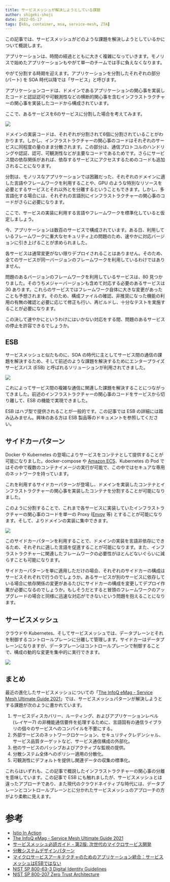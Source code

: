 ```yaml
---
title: サービスメッシュが解決しようとしている課題 
author: shigeki-shoji
date: 2022-05-17
tags: [k8s, container, msa, service-mesh, ZTA]
---
```


この記事では、サービスメッシュがどのような課題を解決しようとしているかについて概説します。

アプリケーションは、時間の経過とともに大きく複雑になっていきます。モノリスで始めたアプリケーションもやがて単一のチームでは手に負えなくなります。

やがて分割する時期を迎えます。アプリケーションを分割したそれぞれの部分 (パート) を SOA 時代以降では「サービス」と呼びます。

アプリケーションコードは、ドメインであるアプリケーションの関心事を実装したコードと認証認可や可観測性などの横断的関心事を含むインフラストラクチャーの関心事を実装したコードから構成されています。

ここで、あるサービスを6のサービスに分割した場合を考えてみます。

![](/img/blogs/2022/0517_servicemesh1-1.png)

ドメインの実装コードは、それぞれが分割されて6個に分割されていることがわかります。しかし、インフラストラクチャーの関心事のコードはそれぞれのサービスに同程度の量のまま分散されます。この部分は、通信プロトコルのハンドリングや認証、認可、可観測性などが主要なコードであるためです。さらにサービス間の依存関係があれば、依存するサービスにアクセスするためのコードも追加されることになります。

分割は、モノリスなアプリケーションでは困難だった、それぞれのドメインに適した言語やフレームワークを利用することや、GPU のような特別なリソースを必要とするサービスとそれ以外とを分離するということもできます。しかし、多言語化する場合には、それぞれの言語別にインフラストラクチャーの関心事のコードがさらに必要になります。

ここで、サービスの実装に利用する言語やフレームワークを標準化していると仮定しましょう。

今、アプリケーションは数百のサービスで構成されています。ある日、利用しているフレームワークに重大なセキュリティ上の問題のため、速やかに対応バージョンに引き上げることが求められました。

各サービスは通常変更がない限りデプロイされることはありません。そのため、全てのサービスが同一バージョンのフレームワークを利用しているわけではありません。

問題のあるバージョンのフレームワークを利用しているサービスは、80 見つかりました。そのうちメジャーバージョンも含めて対応する必要のあるサービスは 30 あります。これらのサービスではフレームワーク自体に大きな変更があったことも予想されます。そのため、構成ファイルの確認、非推奨になった機能の利用の有無の確認と必要に応じて修正も行い、再ビルドし、十分なテストを実施することが必要になります。

この決して速やかにというわけにはいかない対応をする間、問題のあるサービスの停止を許容できるでしょうか。

## ESB

サービスメッシュと似たものに、SOA の時代に主としてサービス間の通信の課題を解決するため、そして前述のような課題を解決するためにエンタープライズサービスバス (ESB) と呼ばれるソリューションが利用されてきました。

![](/img/blogs/2022/0517_servicemesh1-2.png)

これによってサービス間の複雑な通信に関連した課題を解決することにつながってきました。前述のインフラストラクチャーの関心事のコードをサービスから切り離して、ESB の機能で実現できました。

ESB はハブ型で提供されることが一般的です。この記事では ESB の詳細には踏み込みません。興味のある方は ESB 製品等のドキュメントを参照してください。

## サイドカーパターン

Docker や Kubernetes の登場によりサービスをコンテナとして提供することが可能になりました。docker-compose や [Amazon ECS](https://aws.amazon.com/ecs/)、Kubernetes の Pod ではその中で複数のコンテナイメージの実行が可能で、この中ではセキュアな専用のネットワークを持っています。

これを利用するサイドカーパターンが登場し、ドメインを実装したコンテナとインフラストラクチャーの関心事を実装したコンテナを分割することが可能になりました。

このように分割することで、これまで各サービスに実装していたインフラストラクチャーの関心事のコードを単一の Proxy ([Envoy](https://www.envoyproxy.io/) 等) とすることが可能になります。そして、よりドメインの実装に集中できます。

![](/img/blogs/2022/0517_servicemesh1-3.png)

このサイドカーパターンを利用することで、ドメインの実装を言語非依存にできるため、それぞれに適した言語を促進することが可能になります。また、インフラストラクチャーに関連したフレームワークの必要性がほとんどないぐらいに減らすことも可能になります。

サイドカーパターンを単に適用しただけの場合、それぞれのサイドカーの構成はサービスそれぞれで行うのでしょうか。あるサービスが別のサービスに依存している場合に依存関係の変更があるたびにサイドカーの構成を変更してデプロイ作業が必要になるのでしょうか。もしそうだとすると冒頭のフレームワークのアップグレードの場合と同様に迅速な対応ができないという問題を抱えることになります。

## サービスメッシュ

クラウドや Kubernetes、そしてサービスメッシュでは、データプレーンとそれを制御するコントロールプレーンに分離して管理します。サイドカーはデータプレーンになりますが、データプレーンはコントロールプレーンで制御することで、構成の動的な変更を集中的に実行できます。

![](/img/blogs/2022/0517_servicemesh1-4.png)

## まとめ

最近の進化したサービスメッシュについての「[The InfoQ eMag - Service Mesh Ultimate Guide 2021](https://www.infoq.com/minibooks/service-mesh-guide-2021/)」では、サービスメッシュパターンが解決しようとする課題が次のように書かれています。

1. サービスディスカバリー、ルーティング、およびアプリケーションレベル (レイヤー7) の非機能通信要件を処理するために、言語固有の通信ライブラリの個々のサービスへのコンパイルを不要にする。
2. 外部サービスのネットワークロケーション、セキュリティクレデンシャル、サービス品質ターゲットなど、サービス通信構成の外部化。
3. 他のサービスのパッシブおよびアクティブな監視の提供。
4. 分散システム全体へのポリシー適用の分散化。
5. 可観測性にデフォルトを提供し関連データの収集の標準化。

これらはいずれも、この記事で概説したインフラストラクチャーの関心事の分離を意味しています。この記事で ESB にも触れましたが、サービスメッシュとは違ったアプローチであり、また現代のクラウドネイティブな時代には、データプレーンとコントロールプレーンとに分かれたサービスメッシュのアプローチの方がより柔軟に見えます。

# 参考

- [Istio In Action](https://www.amazon.co.jp/dp/B09XN9RDY1/)
- [The InfoQ eMag - Service Mesh Ultimate Guide 2021](https://www.infoq.com/minibooks/service-mesh-guide-2021/)
- [サービスメッシュ必読ガイド - 第2版: 次世代のマイクロサービス開発](https://www.infoq.com/jp/articles/service-mesh-ultimate-guide-2021/)
- [分散システムデザインパターン](https://www.amazon.co.jp/dp/4873118751/)
- [マイクロサービスアーキテクチャのためのアプリケーション統合：サービスメッシュはESBではない](https://www.infoq.com/jp/articles/application-integration-service-mesh/)
- [NIST SP 800-63-3 Digital Identity Guidelines](https://pages.nist.gov/800-63-3/)
- [NIST SP 800-207 Zero Trust Architecture](https://nvlpubs.nist.gov/nistpubs/SpecialPublications/NIST.SP.800-207.pdf)
